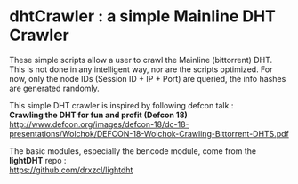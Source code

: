 dhtCrawler : a simple Mainline DHT Crawler
=============

These simple scripts allow a user to crawl the Mainline (bittorrent) DHT. This is not done in any intelligent way, nor are the scripts optimized. For now, only the node IDs (Session ID + IP + Port) are queried, the info hashes are generated randomly.

This simple DHT crawler is inspired by following defcon talk :<br>
<b>Crawling the DHT for fun and profit (Defcon 18)<br></b>
http://www.defcon.org/images/defcon-18/dc-18-presentations/Wolchok/DEFCON-18-Wolchok-Crawling-Bittorrent-DHTS.pdf

The basic modules, especially the bencode module, come from the <b>lightDHT</b> repo :<br>
https://github.com/drxzcl/lightdht
